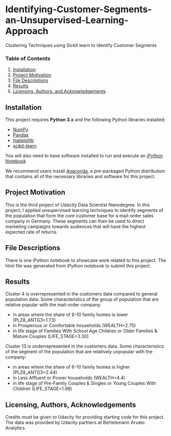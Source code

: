 # Identifying-Customer-Segments-an-Unsupervised-Learning-Approach
Clustering Techniques using Sickit learn to Identify Customer Segments

### Table of Contents

1. [Installation](#installation)
2. [Project Motivation](#motivation)
3. [File Descriptions](#files)
4. [Results](#results)
5. [Licensing, Authors, and Acknowledgements](#licensing)

## Installation <a name="installation"></a>
This project requires **Python 3.x** and the following Python libraries installed:

- [NumPy](http://www.numpy.org/)
- [Pandas](http://pandas.pydata.org)
- [matplotlib](http://matplotlib.org/)
- [scikit-learn](http://scikit-learn.org/stable/)

You will also need to have software installed to run and execute an [iPython Notebook](http://ipython.org/notebook.html)

We recommend users install [Anaconda](https://www.continuum.io/downloads), a pre-packaged Python distribution that contains all of the necessary libraries and software for this project.

## Project Motivation<a name="motivation"></a>

This is the third project of Udacity Data Scientist Nanodegree. In this project, I applied unsupervised learning techniques to identify segments of the population that form the core customer base for a mail-order sales company in Germany. These segments can then be used to direct marketing campaigns towards audiences that will have the highest expected rate of returns.


## File Descriptions <a name="files"></a>

There is one iPython notebook to showcase work related to this project. 
The html file was generated from iPython notebook to submit this project.

## Results<a name="results"></a>

Cluster 4 is overrepresented in the customers data compared to general population data. Some characteristics of the group of population that are relative popular with the mail-order company:

* in areas where the share of 6-10 family homes is lower (PLZ8_ANTG3=1.73)
* in Prosperous or Comfortable households (WEALTH=2.75)
* in life stage of Families With School Age Children or Older Families & Mature Couples (LIFE_STAGE=3.30)

Cluster 13 is underrepresented in the customers data. Some characteristics of the segment of the population that are relatively unpopular with the company:

* in areas where the share of 6-10 family homes is higher (PLZ8_ANTG3=2.44)
* in Less Affluent or Poorer households (WEALTH=4.4)
* in life stage of Pre-Family Couples & Singles or Young Couples With Children (LIFE_STAGE=1.98)


## Licensing, Authors, Acknowledgements<a name="licensing"></a>

Credits must be given to Udacity for providing starting code for this project. The data was provided by Udacity partners at Bertelsmann Arvato Analytics.
